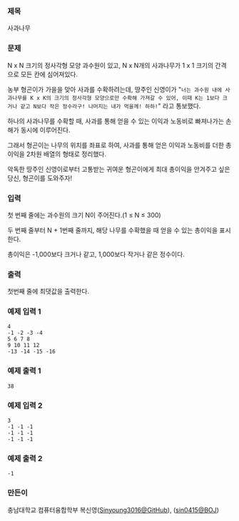 ### 제목
사과나무

### 문제
<p>N x N 크기의 정사각형 모양 과수원이 있고, N x N개의 사과나무가 1 x 1 크기의 간격으로 모든 칸에 심어져있다.</p>
<p>농부 형곤이가 가을을 맞아 사과를 수확하려는데, 땅주인 신영이가 "<code>너는 과수원 내에 사과나무를 K x K의 크기의 정사각형 모양으로만 수확해 가져갈 수 있어, 이때 K는 1보다 크거나 같고 N보다 작은 정수라구! 나머지는 내가 먹을께! 하하!</code>" 라고 통보했다.</p>
<p>하나의 사과나무를 수확할 때, 사과를 통해 얻을 수 있는 이익과 노동비로 빠져나가는 손해가 동시에 이루어진다.</p>
<p>그래서 형곤이는 나무의 위치를 좌표로 하여, 사과를 통해 얻은 이익과 노동비를 더한 총이익을 2차원 배열의 형태로 정리했다.</p>
<p>악독한 땅주인 신영이로부터 고통받는 귀여운 형곤이에게 최대 총이익을 안겨주고 싶은 당신, 형곤이를 도와주자!</p>

### 입력
<p>첫 번째 줄에는 과수원의 크기 N이 주어진다.(1 ≤ N ≤ 300)</p>
<p>두 번째 줄부터 N + 1번째 줄까지, 해당 나무를 수확했을 때 얻을 수 있는 총이익을 표시한다.</p>
<p>총이익은 -1,000보다 크거나 같고, 1,000보다 작거나 같은 정수이다.</p>

### 출력
<p>첫번째 줄에 최댓값을 출력한다.</p>

### 예제 입력 1
```
4
-1 -2 -3 -4
5 6 7 8
9 10 11 12
-13 -14 -15 -16
```

### 예제 출력 1
```
38
```

### 예제 입력 2
```
3
-1 -1 -1
-1 -1 -1
-1 -1 -1
```

### 예제 출력 2
```
-1
```

### 만든이
충남대학교 컴퓨터융합학부 복신영([Sinyoung3016@GitHub](https://github.com/Sinyoung3016)), ([sin0415@BOJ](https://www.acmicpc.net/user/sin0415))